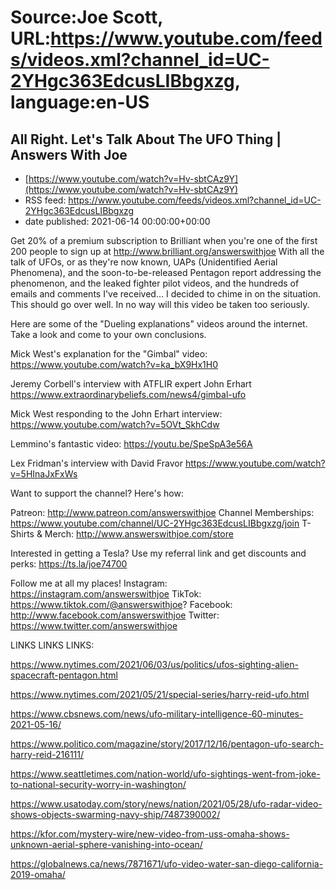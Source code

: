 # Source:Joe Scott, URL:https://www.youtube.com/feeds/videos.xml?channel_id=UC-2YHgc363EdcusLIBbgxzg, language:en-US

## All Right. Let's Talk About The UFO Thing | Answers With Joe
 - [https://www.youtube.com/watch?v=Hv-sbtCAz9Y](https://www.youtube.com/watch?v=Hv-sbtCAz9Y)
 - RSS feed: https://www.youtube.com/feeds/videos.xml?channel_id=UC-2YHgc363EdcusLIBbgxzg
 - date published: 2021-06-14 00:00:00+00:00

Get 20% of a premium subscription to Brilliant when you're one of the first 200 people to sign up at http://www.brilliant.org/answerswithjoe
With all the talk of UFOs, or as they're now known, UAPs (Unidentified Aerial Phenomena), and the soon-to-be-released Pentagon report addressing the phenomenon, and the leaked fighter pilot videos, and the hundreds of emails and comments I've received... I decided to chime in on the situation.
This should go over well. In no way will this video be taken too seriously.

Here are some of the "Dueling explanations" videos around the internet. Take a look and come to your own conclusions.


Mick West's explanation for the "Gimbal" video:
https://www.youtube.com/watch?v=ka_bX9Hx1H0

Jeremy Corbell's interview with ATFLIR expert John Erhart
https://www.extraordinarybeliefs.com/news4/gimbal-ufo

Mick West responding to the John Erhart interview:
https://www.youtube.com/watch?v=5OVt_SkhCdw

Lemmino's fantastic video:
https://youtu.be/SpeSpA3e56A

Lex Fridman's interview with David Fravor
https://www.youtube.com/watch?v=5HInaJxFxWs



Want to support the channel? Here's how:

Patreon: http://www.patreon.com/answerswithjoe
Channel Memberships: https://www.youtube.com/channel/UC-2YHgc363EdcusLIBbgxzg/join
T-Shirts & Merch: http://www.answerswithjoe.com/store


Interested in getting a Tesla? Use my referral link and get discounts and perks:
https://ts.la/joe74700

Follow me at all my places!
Instagram: https://instagram.com/answerswithjoe
TikTok: https://www.tiktok.com/@answerswithjoe?
Facebook: http://www.facebook.com/answerswithjoe
Twitter: https://www.twitter.com/answerswithjoe

LINKS LINKS LINKS:

https://www.nytimes.com/2021/06/03/us/politics/ufos-sighting-alien-spacecraft-pentagon.html

https://www.nytimes.com/2021/05/21/special-series/harry-reid-ufo.html

https://www.cbsnews.com/news/ufo-military-intelligence-60-minutes-2021-05-16/

https://www.politico.com/magazine/story/2017/12/16/pentagon-ufo-search-harry-reid-216111/

https://www.seattletimes.com/nation-world/ufo-sightings-went-from-joke-to-national-security-worry-in-washington/

https://www.usatoday.com/story/news/nation/2021/05/28/ufo-radar-video-shows-objects-swarming-navy-ship/7487390002/

https://kfor.com/mystery-wire/new-video-from-uss-omaha-shows-unknown-aerial-sphere-vanishing-into-ocean/

https://globalnews.ca/news/7871671/ufo-video-water-san-diego-california-2019-omaha/

